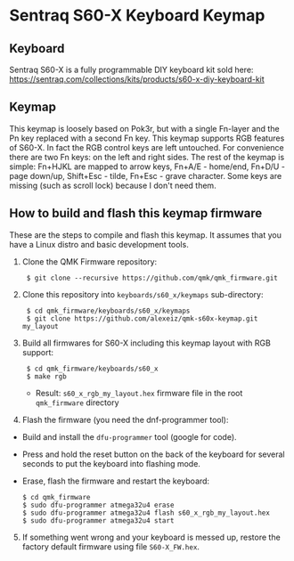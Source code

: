 ﻿# Sentraq S60-X Keyboard Keymap

## Keyboard

Sentraq S60-X is a fully programmable DIY keyboard kit sold here:
https://sentraq.com/collections/kits/products/s60-x-diy-keyboard-kit

## Keymap

This keymap is loosely based on Pok3r, but with a single Fn-layer and the Pn
key replaced with a second Fn key.  This keymap supports RGB features of S60-X.
In fact the RGB control keys are left untouched.  For convenience there are two
Fn keys: on the left and right sides. The rest of the keymap is simple: Fn+HJKL
are mapped to arrow keys, Fn+A/E - home/end, Fn+D/U - page down/up, Shift+Esc -
tilde, Fn+Esc - grave character.  Some keys are missing (such as scroll lock)
because I don't need them.

## How to build and flash this keymap firmware

These are the steps to compile and flash this keymap.  It assumes that you have
a Linux distro and basic development tools.

1. Clone the QMK Firmware repository:

        $ git clone --recursive https://github.com/qmk/qmk_firmware.git

2. Clone this repository into `keyboards/s60_x/keymaps` sub-directory:

        $ cd qmk_firmware/keyboards/s60_x/keymaps
        $ git clone https://github.com/alexeiz/qmk-s60x-keymap.git my_layout

3. Build all firmwares for S60-X including this keymap layout with RGB support:

        $ cd qmk_firmware/keyboards/s60_x
        $ make rgb

   * Result: `s60_x_rgb_my_layout.hex` firmware file in the root `qmk_firmware`
     directory

4. Flash the firmware (you need the dnf-programmer tool):
  * Build and install the `dfu-programmer` tool (google for code).
  * Press and hold the reset button on the back of the keyboard for several
    seconds to put the keyboard into flashing mode.
  * Erase, flash the firmware and restart the keyboard:

        $ cd qmk_firmware
        $ sudo dfu-programmer atmega32u4 erase
        $ sudo dfu-programmer atmega32u4 flash s60_x_rgb_my_layout.hex
        $ sudo dfu-programmer atmega32u4 start

5. If something went wrong and your keyboard is messed up, restore the factory
   default firmware using file `S60-X_FW.hex`.
